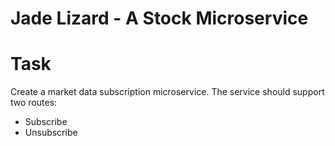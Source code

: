 Jade Lizard - A Stock Microservice
========================

# Task

Create a market data subscription microservice. The service should support two routes:

- Subscribe
- Unsubscribe
